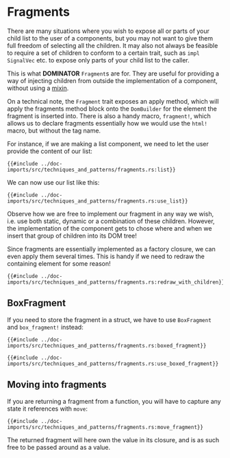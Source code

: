 # Fragments

There are many situations where you wish to expose all or parts of your child list to the user of a components, but you may not want to give them full freedom of selecting all the children.
It may also not always be feasible to require a set of children to conform to a certain trait, such as `impl SignalVec` etc. to expose only parts of your child list to the caller.

This is what **DOMINATOR** `Fragment`s are for.
They are useful for providing a way of injecting children from outside the implementation of a component, without using a [mixin](mixins.md).

On a technical note, the `Fragment` trait exposes an apply method, which will apply the fragments method block onto the `DomBuilder` for the element the fragment is inserted into.
There is also a handy macro, `fragment!`, which allows us to declare fragments essentially how we would use the `html!` macro, but without the tag name.

For instance, if we are making a list component, we need to let the user provide the content of our list:

```rust,no_run,noplayground
{{#include ../doc-imports/src/techniques_and_patterns/fragments.rs:list}}
```

We can now use our list like this:

```rust,no_run,noplayground
{{#include ../doc-imports/src/techniques_and_patterns/fragments.rs:use_list}}
```

Observe how we are free to implement our fragment in any way we wish, i.e. use both static, dynamic or a combination of these children.
However, the implementation of the component gets to chose where and when we insert that group of children into its DOM tree!

Since fragments are essentially implemented as a factory closure, we can even apply them several times.
This is handy if we need to redraw the containing element for some reason!

```rust,no_run,noplayground
{{#include ../doc-imports/src/techniques_and_patterns/fragments.rs:redraw_with_children}}
```

## BoxFragment

If you need to store the fragment in a struct, we have to use `BoxFragment` and `box_fragment!` instead:

```rust,no_run,noplayground
{{#include ../doc-imports/src/techniques_and_patterns/fragments.rs:boxed_fragment}}
```

```rust,no_run,noplayground
{{#include ../doc-imports/src/techniques_and_patterns/fragments.rs:use_boxed_fragment}}
```

## Moving into fragments

If you are returning a fragment from a function, you will have to capture any state it references with `move`:

```rust,no_run,noplayground
{{#include ../doc-imports/src/techniques_and_patterns/fragments.rs:move_fragment}}
```

The returned fragment will here own the value in its closure, and is as such free to be passed around as a value.